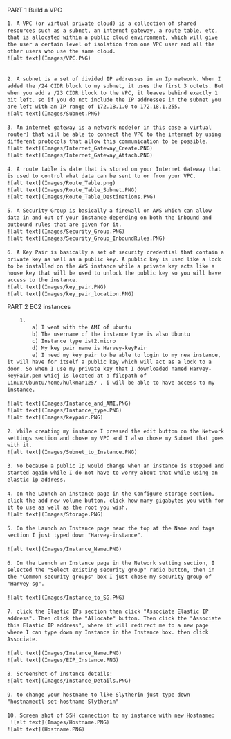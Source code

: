 PART 1 Build a VPC

    1. A VPC (or virtual private cloud) is a collection of shared resources such as a subnet, an internet gateway, a route table, etc, that is allocated within a public cloud environment, which will give the user a certain level of isolation from one VPC user and all the other users who use the same cloud.
    ![alt text](Images/VPC.PNG)
    

    2. A subnet is a set of divided IP addresses in an Ip network. When I added the /24 CIDR block to my subnet, it uses the first 3 octets. But when you add a /23 CIDR block to the VPC, it leaves behind exactly 1 bit left. so if you do not include the IP addresses in the subnet you are left with an IP range of 172.18.1.0 to 172.18.1.255.
    ![alt text](Images/Subnet.PNG)

    3. An internet gateway is a network node(or in this case a virtual router) that will be able to connect the VPC to the internet by using different protocols that allow this communication to be possible.
    ![alt text](Images/Internet_Gateway_Create.PNG)
    ![alt text](Images/Internet_Gateway_Attach.PNG)

    4. A route table is date that is stored on your Internet Gateway that is used to control what data can be sent to or from your VPC.
    ![alt text](Images/Route_Table.png)
    ![alt text](Images/Route_Table_Subnet.PNG)
    ![alt text](Images/Route_Table_Destinations.PNG)

    5. A Security Group is basically a firewall on AWS which can allow data in and out of your instance depending on both the inbound and outbound rules that are given for it.
    ![alt text](Images/Security_Group.PNG)
    ![alt text](Images/Security_Group_InboundRules.PNG)

    6. A Key Pair is basically a set of security credential that contain a private key as well as a public key. A public key is used like a lock to be installed on the AWS instance while a private key acts like a house key that will be used to unlock the public key so you will have access to the instance.
    ![alt text](Images/key_pair.PNG)
    ![alt text](Images/key_pair_location.PNG)

PART 2 EC2 instances

        1. 
            a) I went with the AMI of ubuntu
            b) The username of the instance type is also Ubuntu
            c) Instance type ist2.micro
            d) My key pair name is Harvey-keyPair
            e) I need my key pair to be able to login to my new instance, it will have for itself a public key which will act as a lock to a door. So when I use my private key that I downloaded named Harvey-keyPair.pem whicj is located at a filepath of Linux/Ubuntu/home/hulkman125/ , i will be able to have access to my instance.
    
    ![alt text](Images/Instance_and_AMI.PNG)
    ![alt text](Images/Instance_type.PNG)
    ![alt text](Images/keypair.PNG)

    2. While creating my instance I pressed the edit button on the Network settings section and chose my VPC and I also chose my Subnet that goes with it.
    ![alt text](Images/Subnet_to_Instance.PNG) 

    3. No because a public Ip would change when an instance is stopped and started again while I do not have to worry about that while using an elastic ip address.

    4. on the Launch an instance page in the Configure storage section, click the add new volume button. click how many gigabytes you with for it to use as well as the root you wish.
    ![alt text](Images/Storage.PNG)

    5. On the Launch an Instance page near the top at the Name and tags section I just typed down "Harvey-instance".

    ![alt text](Images/Instance_Name.PNG)

    6. On the Launch an Instance page in the Network setting section, I selected the "Select existing security group" radio button, then in the "Common security groups" box I just chose my security group of "Harvey-sg".

    ![alt text](Images/Instance_to_SG.PNG)

    7. click the Elastic IPs section then click "Associate Elastic IP address". Then click the "Allocate" button. Then click the "Associate this Elastic IP address", where it will redirect me to a new page where I can type down my Instance in the Instance box. then click Associate.

    ![alt text](Images/Instance_Name.PNG)
    ![alt text](Images/EIP_Instance.PNG)

    8. Screenshot of Instance details:
    ![alt text](Images/Instance_Details.PNG)

    9. to change your hostname to like Slytherin just type down "hostnamectl set-hostname Slytherin"

    10. Screen shot of SSH connection to my instance with new Hostname:
     ![alt text](Images/Hostname.PNG)
    ![alt text](Hostname.PNG)
